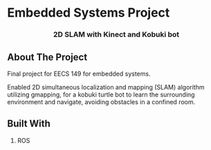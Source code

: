 # Embedded Systems Project

  <h3 align="center">2D SLAM with Kinect and Kobuki bot</h3>


## About The Project

Final project for EECS 149 for embedded systems. <br>

Enabled 2D simultaneous localization and mapping (SLAM) algorithm utilizing gmapping, for a kobuki turtle bot to learn the surrounding environment and navigate, avoiding obstacles in a confined room.

## Built With
1. ROS
